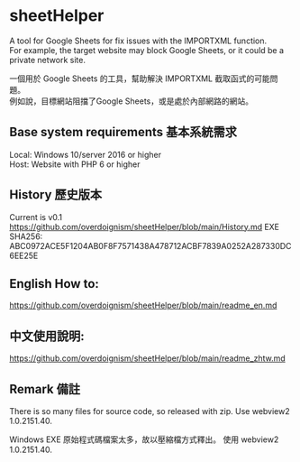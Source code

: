 # sheetHelper
A tool for Google Sheets for fix issues with the IMPORTXML function.  
For example, the target website may block Google Sheets, or it could be a private network site.  

一個用於 Google Sheets 的工具，幫助解決 IMPORTXML 截取函式的可能問題。  
例如說，目標網站阻擋了Google Sheets，或是處於內部網路的網站。

## Base system requirements 基本系統需求
Local: Windows 10/server 2016 or higher  
Host: Website with PHP 6 or higher

## History 歷史版本
Current is v0.1
https://github.com/overdoignism/sheetHelper/blob/main/History.md
EXE SHA256: ABC0972ACE5F1204AB0F8F7571438A478712ACBF7839A0252A287330DC6EE25E

## English How to:
https://github.com/overdoignism/sheetHelper/blob/main/readme_en.md

## 中文使用說明:
https://github.com/overdoignism/sheetHelper/blob/main/readme_zhtw.md

## Remark 備註
There is so many files for source code, so released with zip.
Use webview2 1.0.2151.40.

Windows EXE 原始程式碼檔案太多，故以壓縮檔方式釋出。
使用 webview2 1.0.2151.40.
